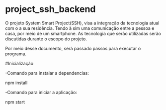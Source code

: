 # project_ssh_backend

O projeto System Smart Project(SSH), visa a integração da tecnologia atual com o a sua residência. Tendo à sim uma comunicação entre a pessoa e casa, por meio de um smartphone. As tecnologia que serão utilizadas serão discutidas durante o escopo do projeto.

Por meio desse documento, será passado passos para executar o programa. 

#Inicialização 

-Comando para instalar a dependencias:

npm install

-Comando para iniciar a aplicação:

npm start



